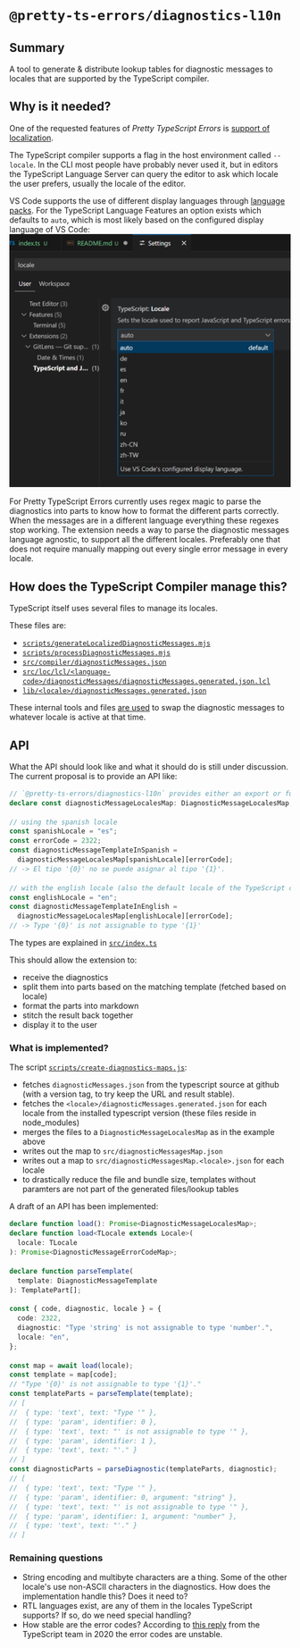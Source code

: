 # `@pretty-ts-errors/diagnostics-l10n`

## Summary

A tool to generate & distribute lookup tables for diagnostic messages to locales that are supported by the TypeScript compiler.

## Why is it needed?

One of the requested features of _Pretty TypeScript Errors_ is [support of localization](#144).

The TypeScript compiler supports a flag in the host environment called `--locale`. In the CLI most people have probably never used it, but in editors the TypeScript Language Server can query the editor to ask which locale the user prefers, usually the locale of the editor.

VS Code supports the use of different display languages through [language packs](https://code.visualstudio.com/docs/configure/locales). For the TypeScript Language Features an option exists which defaults to `auto`, which is most likely based on the configured display language of VS Code:
![A picture of the VS Code TypeScript locale setting](./assets/vscode-ts-locale-option.png)

For Pretty TypeScript Errors currently uses regex magic to parse the diagnostics into parts to know how to format the different parts correctly. When the messages are in a different language everything these regexes stop working.
The extension needs a way to parse the diagnostic messages language agnostic, to support all the different locales. Preferably one that does not require manually mapping out every single error message in every locale.

## How does the TypeScript Compiler manage this?

TypeScript itself uses several files to manage its locales.

These files are:

- [`scripts/generateLocalizedDiagnosticMessages.mjs`](https://github.com/microsoft/TypeScript/blob/v5.9.3/scripts/generateLocalizedDiagnosticMessages.mjs)
- [`scripts/processDiagnosticMessages.mjs`](https://github.com/microsoft/TypeScript/blob/v5.9.3/scripts/processDiagnosticMessages.mjs)
- [`src/compiler/diagnosticMessages.json`](https://github.com/microsoft/TypeScript/blob/v5.9.3/src/compiler/diagnosticMessages.json)
- [`src/loc/lcl/<language-code>/diagnosticMessages/diagnosticMessages.generated.json.lcl`](https://github.com/microsoft/TypeScript/tree/v5.9.3/lib)
- [`lib/<locale>/diagnosticMessages.generated.json`](https://github.com/microsoft/TypeScript/tree/v5.9.3/lib)

These internal tools and files [are used](https://github.com/microsoft/TypeScript/blob/v5.9.3/src/compiler/utilitiesPublic.ts#L685-L758) to swap the diagnostic messages to whatever locale is active at that time.

## API

What the API should look like and what it should do is still under discussion.
The current proposal is to provide an API like:

```ts
// `@pretty-ts-errors/diagnostics-l10n` provides either an export or function to fetch this data structure
declare const diagnosticMessageLocalesMap: DiagnosticMessageLocalesMap;

// using the spanish locale
const spanishLocale = "es";
const errorCode = 2322;
const diagnosticMessageTemplateInSpanish =
  diagnosticMessageLocalesMap[spanishLocale][errorCode];
// -> El tipo '{0}' no se puede asignar al tipo '{1}'.

// with the english locale (also the default locale of the TypeScript compiler)
const englishLocale = "en";
const diagnosticMessageTemplateInEnglish =
  diagnosticMessageLocalesMap[englishLocale][errorCode];
// -> Type '{0}' is not assignable to type '{1}'
```

The types are explained in [`src/index.ts`](./src/index.ts)

This should allow the extension to:

- receive the diagnostics
- split them into parts based on the matching template (fetched based on locale)
- format the parts into markdown
- stitch the result back together
- display it to the user

### What is implemented?

The script [`scripts/create-diagnostics-maps.js`](./scripts/create-diagnostics-maps.js):

- fetches `diagnosticMessages.json` from the typescript source at github (with a version tag, to try keep the URL and result stable).
- fetches the `<locale>/diagnosticMessages.generated.json` for each locale from the installed typescript version (these files reside in node_modules)
- merges the files to a `DiagnosticMessageLocalesMap` as in the example above
- writes out the map to `src/diagnosticMessagesMap.json`
- writes out a map to `src/diagnosticMessagesMap.<locale>.json` for each locale
- to drastically reduce the file and bundle size, templates without paramters are not part of the generated files/lookup tables

A draft of an API has been implemented:

```ts
declare function load(): Promise<DiagnosticMessageLocalesMap>;
declare function load<TLocale extends Locale>(
  locale: TLocale
): Promise<DiagnosticMessageErrorCodeMap>;

declare function parseTemplate(
  template: DiagnosticMessageTemplate
): TemplatePart[];

const { code, diagnostic, locale } = {
  code: 2322,
  diagnostic: "Type 'string' is not assignable to type 'number'.",
  locale: "en",
};

const map = await load(locale);
const template = map[code];
// "Type '{0}' is not assignable to type '{1}'."
const templateParts = parseTemplate(template);
// [
//  { type: 'text', text: "Type '" },
//  { type: 'param', identifier: 0 },
//  { type: 'text', text: "' is not assignable to type '" },
//  { type: 'param', identifier: 1 },
//  { type: 'text', text: "'." }
// ]
const diagnosticParts = parseDiagnostic(templateParts, diagnostic);
// [
//  { type: 'text', text: "Type '" },
//  { type: 'param', identifier: 0, argument: "string" },
//  { type: 'text', text: "' is not assignable to type '" },
//  { type: 'param', identifier: 1, argument: "number" },
//  { type: 'text', text: "'." }
// ]
```

### Remaining questions

- String encoding and multibyte characters are a thing. Some of the other locale's use non-ASCII characters in the diagnostics. How does the implementation handle this? Does it need to?
- RTL languages exist, are any of them in the locales TypeScript supports? If so, do we need special handling?
- How stable are the error codes? According to [this reply](https://github.com/microsoft/TypeScript-Website/issues/298#issuecomment-592252428) from the TypeScript team in 2020 the error codes are unstable.
